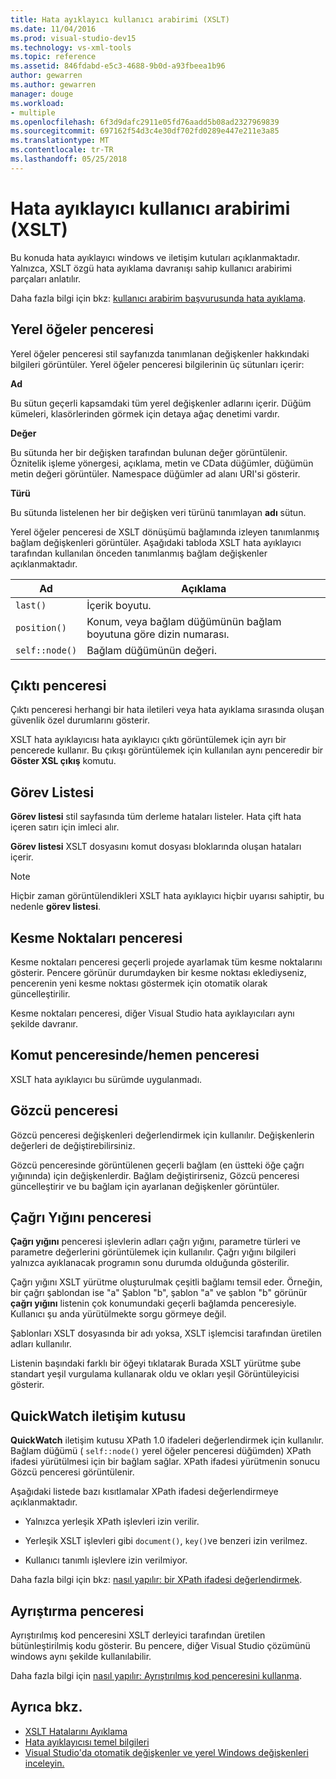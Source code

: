 ```yaml
---
title: Hata ayıklayıcı kullanıcı arabirimi (XSLT)
ms.date: 11/04/2016
ms.prod: visual-studio-dev15
ms.technology: vs-xml-tools
ms.topic: reference
ms.assetid: 846fdabd-e5c3-4688-9b0d-a93fbeea1b96
author: gewarren
ms.author: gewarren
manager: douge
ms.workload:
- multiple
ms.openlocfilehash: 6f3d9dafc2911e05fd76aadd5b08ad2327969839
ms.sourcegitcommit: 697162f54d3c4e30df702fd0289e447e211e3a85
ms.translationtype: MT
ms.contentlocale: tr-TR
ms.lasthandoff: 05/25/2018
---
```

# <a name="debugger-user-interface-xslt"></a>Hata ayıklayıcı kullanıcı arabirimi (XSLT)

Bu konuda hata ayıklayıcı windows ve iletişim kutuları açıklanmaktadır. Yalnızca, XSLT özgü hata ayıklama davranışı sahip kullanıcı arabirimi parçaları anlatılır.

Daha fazla bilgi için bkz: [kullanıcı arabirim başvurusunda hata ayıklama](../debugger/debugging-user-interface-reference.md).

## <a name="locals-window"></a>Yerel öğeler penceresi
 Yerel öğeler penceresi stil sayfanızda tanımlanan değişkenler hakkındaki bilgileri görüntüler. Yerel öğeler penceresi bilgilerinin üç sütunları içerir:

 **Ad**

 Bu sütun geçerli kapsamdaki tüm yerel değişkenler adlarını içerir. Düğüm kümeleri, klasörlerinden görmek için detaya ağaç denetimi vardır.

 **Değer**

 Bu sütunda her bir değişken tarafından bulunan değer görüntülenir. Öznitelik işleme yönergesi, açıklama, metin ve CData düğümler, düğümün metin değeri görüntüler. Namespace düğümler ad alanı URI'si gösterir.

 **Türü**

 Bu sütunda listelenen her bir değişken veri türünü tanımlayan **adı** sütun.

 Yerel öğeler penceresi de XSLT dönüşümü bağlamında izleyen tanımlanmış bağlam değişkenleri görüntüler. Aşağıdaki tabloda XSLT hata ayıklayıcı tarafından kullanılan önceden tanımlanmış bağlam değişkenler açıklanmaktadır.

|Ad|Açıklama|
|----------|-----------------|
|`last()`|İçerik boyutu.|
|`position()`|Konum, veya bağlam düğümünün bağlam boyutuna göre dizin numarası.|
|`self::node()`|Bağlam düğümünün değeri.|

## <a name="output-window"></a>Çıktı penceresi
 Çıktı penceresi herhangi bir hata iletileri veya hata ayıklama sırasında oluşan güvenlik özel durumlarını gösterir.

 XSLT hata ayıklayıcısı hata ayıklayıcı çıktı görüntülemek için ayrı bir pencerede kullanır. Bu çıkışı görüntülemek için kullanılan aynı penceredir bir **Göster XSL çıkış** komutu.

## <a name="task-list"></a>Görev Listesi
 **Görev listesi** stil sayfasında tüm derleme hataları listeler. Hata çift hata içeren satırı için imleci alır.

 **Görev listesi** XSLT dosyasını komut dosyası bloklarında oluşan hataları içerir.

> [!NOTE]
> Hiçbir zaman görüntülendikleri XSLT hata ayıklayıcı hiçbir uyarısı sahiptir, bu nedenle **görev listesi**.

## <a name="breakpoints-window"></a>Kesme Noktaları penceresi
 Kesme noktaları penceresi geçerli projede ayarlamak tüm kesme noktalarını gösterir. Pencere görünür durumdayken bir kesme noktası eklediyseniz, pencerenin yeni kesme noktası göstermek için otomatik olarak güncelleştirilir.

 Kesme noktaları penceresi, diğer Visual Studio hata ayıklayıcıları aynı şekilde davranır.

## <a name="command-windowimmediate-window"></a>Komut penceresinde/hemen penceresi
 XSLT hata ayıklayıcı bu sürümde uygulanmadı.

## <a name="watch-window"></a>Gözcü penceresi
 Gözcü penceresi değişkenleri değerlendirmek için kullanılır. Değişkenlerin değerleri de değiştirebilirsiniz.

 Gözcü penceresinde görüntülenen geçerli bağlam (en üstteki öğe çağrı yığınında) için değişkenlerdir. Bağlam değiştirirseniz, Gözcü penceresi güncelleştirir ve bu bağlam için ayarlanan değişkenler görüntüler.

## <a name="call-stack-window"></a>Çağrı Yığını penceresi
 **Çağrı yığını** penceresi işlevlerin adları çağrı yığını, parametre türleri ve parametre değerlerini görüntülemek için kullanılır. Çağrı yığını bilgileri yalnızca ayıklanacak programın sonu durumda olduğunda gösterilir.

 Çağrı yığını XSLT yürütme oluşturulmak çeşitli bağlamı temsil eder. Örneğin, bir çağrı şablondan ise "a" Şablon "b", şablon "a" ve şablon "b" görünür **çağrı yığını** listenin çok konumundaki geçerli bağlamda penceresiyle. Kullanıcı şu anda yürütülmekte sorgu görmeye değil.

 Şablonları XSLT dosyasında bir adı yoksa, XSLT işlemcisi tarafından üretilen adları kullanılır.

 Listenin başındaki farklı bir öğeyi tıklatarak Burada XSLT yürütme şube standart yeşil vurgulama kullanarak oldu ve okları yeşil Görüntüleyicisi gösterir.

## <a name="quickwatch-dialog-box"></a>QuickWatch iletişim kutusu
 **QuickWatch** iletişim kutusu XPath 1.0 ifadeleri değerlendirmek için kullanılır. Bağlam düğümü ( `self::node()` yerel öğeler penceresi düğümden) XPath ifadesi yürütülmesi için bir bağlam sağlar. XPath ifadesi yürütmenin sonucu Gözcü penceresi görüntülenir.

 Aşağıdaki listede bazı kısıtlamalar XPath ifadesi değerlendirmeye açıklanmaktadır.

-   Yalnızca yerleşik XPath işlevleri izin verilir.

-   Yerleşik XSLT işlevleri gibi `document()`, `key()`ve benzeri izin verilmez.

-   Kullanıcı tanımlı işlevlere izin verilmiyor.

Daha fazla bilgi için bkz: [nasıl yapılır: bir XPath ifadesi değerlendirmek](../xml-tools/how-to-evaluate-an-xpath-expression.md).

## <a name="disassembly-window"></a>Ayrıştırma penceresi
 Ayrıştırılmış kod penceresini XSLT derleyici tarafından üretilen bütünleştirilmiş kodu gösterir. Bu pencere, diğer Visual Studio çözümünü windows aynı şekilde kullanılabilir.

 Daha fazla bilgi için [nasıl yapılır: Ayrıştırılmış kod penceresini kullanma](../debugger/how-to-use-the-disassembly-window.md).

## <a name="see-also"></a>Ayrıca bkz.

- [XSLT Hatalarını Ayıklama](../xml-tools/debugging-xslt.md)
- [Hata ayıklayıcısı temel bilgileri](../debugger/debugger-basics.md)
- [Visual Studio'da otomatik değişkenler ve yerel Windows değişkenleri inceleyin.](../debugger/autos-and-locals-windows.md)